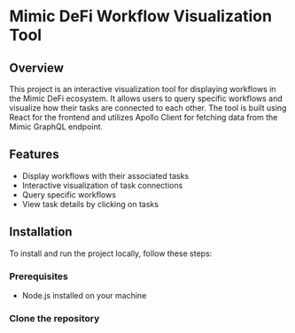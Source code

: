 # Mimic DeFi Workflow Visualization Tool

## Overview
This project is an interactive visualization tool for displaying workflows in the Mimic DeFi ecosystem. It allows users to query specific workflows and visualize how their tasks are connected to each other. The tool is built using React for the frontend and utilizes Apollo Client for fetching data from the Mimic GraphQL endpoint.

## Features
- Display workflows with their associated tasks
- Interactive visualization of task connections
- Query specific workflows
- View task details by clicking on tasks

## Installation
To install and run the project locally, follow these steps:

### Prerequisites
- Node.js installed on your machine

### Clone the repository
